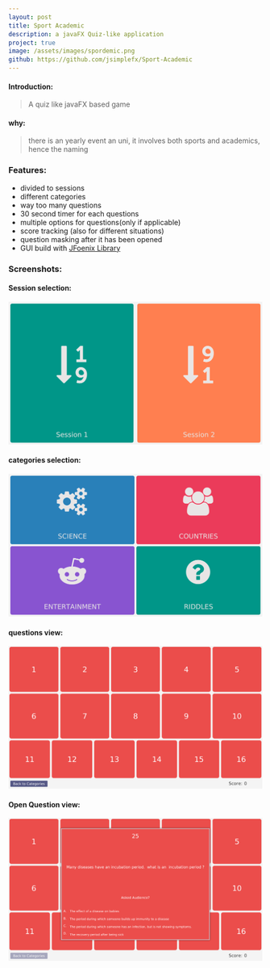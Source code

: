 ```yaml
---
layout: post
title: Sport Academic
description: a javaFX Quiz-like application
project: true
image: /assets/images/spordemic.png
github: https://github.com/jsimplefx/Sport-Academic
---
```


#### Introduction:

> A quiz like javaFX based game

#### why:

> there is an yearly event an uni, it involves both sports and academics, hence the naming

### Features:

- divided to sessions
- different categories
- way too many questions
- 30 second timer for each questions
- multiple options for questions(only if applicable)
- score tracking (also for different situations)
- question masking after it has been opened
- GUI build with [JFoenix Library](https://github.com/jfoenixadmin/JFoenix)

### Screenshots:

#### Session selection:

<img src="https://raw.githubusercontent.com/jsimplefx/Sport-Academic/master/Screenshots/2019-05-04_15-35.png">

#### categories selection:

<img src="https://raw.githubusercontent.com/jsimplefx/Sport-Academic/master/Screenshots/2019-05-04_15-35_1.png">

#### questions view:

<img src="https://raw.githubusercontent.com/jsimplefx/Sport-Academic/master/Screenshots/2019-05-04_15-35_2.png">

#### Open Question view:

<img src="https://raw.githubusercontent.com/jsimplefx/Sport-Academic/master/Screenshots/2019-05-04_15-35_3.png">
